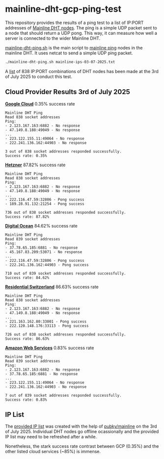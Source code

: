 # mainline-dht-gcp-ping-test

This repository provides the results of a ping test to a list of IP:PORT addresses of [Mainline DHT nodes](https://en.wikipedia.org/wiki/Mainline_DHT). The ping is a simple UDP packet sent to a node that should return a UDP pong. This way, it can measure how well a server is connected to the wider Mainline DHT.

[mainline-dht-ping.sh](./mainline-dht-ping.sh) is the main script to [mainline ping](https://www.bittorrent.org/beps/bep_0005.html#ping) nodes in the mainline DHT. It uses netcat to send a simple UDP ping packet.

```bash
./mainline-dht-ping.sh mainline-ips-03-07-2025.txt
```

A [list](./test-03-7-2025/ip-list.txt) of 838 IP:PORT combinations of DHT nodes has been made at the 3rd of July 2025 to conduct this test.

## Cloud Provider Results 3rd of July 2025

[**Google Cloud**](./test-03-7-2025/gcp-results.txt) 0.35% success rate

```
Mainline DHT Ping
Read 838 socket addresses
Ping:
- 2.123.167.163:6882 - No response
- 47.149.8.188:49049 - No response
...
- 223.122.155.11:49064 - No response
- 222.241.136.162:44903 - No response

3 out of 838 socket addresses responded successfully.
Success rate: 0.35%
```

[**Hetzner**](./test-03-7-2025/hetzner-results.txt) 87.82% success rate

```
Mainline DHT Ping
Read 838 socket addresses
Ping:
- 2.123.167.163:6882 - No response
- 47.149.8.188:49049 - No response
...
- 222.116.47.59:32806 - Pong success
- 189.28.91.132:21254 - Pong success

736 out of 838 socket addresses responded successfully.
Success rate: 87.82%
```

[**Digital Ocean**](./test-03-7-2025/digitalocean-results.txt) 84.62% success rate

```
Mainline DHT Ping
Read 839 socket addresses
Ping:
- 37.78.65.185:6881 - No response
- 45.167.83.209:53071 - No response
...
- 222.116.47.59:32806 - Pong success
- 222.241.136.162:44903 - Pong success

710 out of 839 socket addresses responded successfully.
Success rate: 84.62%
```

[**Residential Switzerland**](./test-03-7-2025/localhost-results.txt) 86.63% success rate

```
Mainline DHT Ping
Read 838 socket addresses
Ping:
- 2.123.167.163:6882 - No response
- 47.149.8.188:49049 - No response
...
- 221.163.162.80:33001 - Pong success
- 222.120.148.176:33113 - Pong success

726 out of 838 socket addresses responded successfully.
Success rate: 86.63%
```

[**Amazon Web Services**](./test-03-7-2025/aws-results.txt) 0.83% success rate

```
Mainline DHT Ping
Read 839 socket addresses
Ping:
- 2.123.167.163:6882 - No response
- 37.78.65.185:6881 - No response
...
- 223.122.155.11:49064 - No response
- 222.241.136.162:44903 - No response

7 out of 839 socket addresses responded successfully.
Success rate: 0.83%
```


## IP List

The [provided IP list](./test-03-7-2025/ip-list.txt) was created with the help of [pubky/mainline](https://github.com/pubky/mainline) on the 3rd of July 2025. Individual DHT nodes go offline ocassionally and the provided IP list may need to be refreshed after a while.

Nonetheless, the stark success rate contrast between GCP (0.35%) and the other listed cloud services (~85%) is immense.